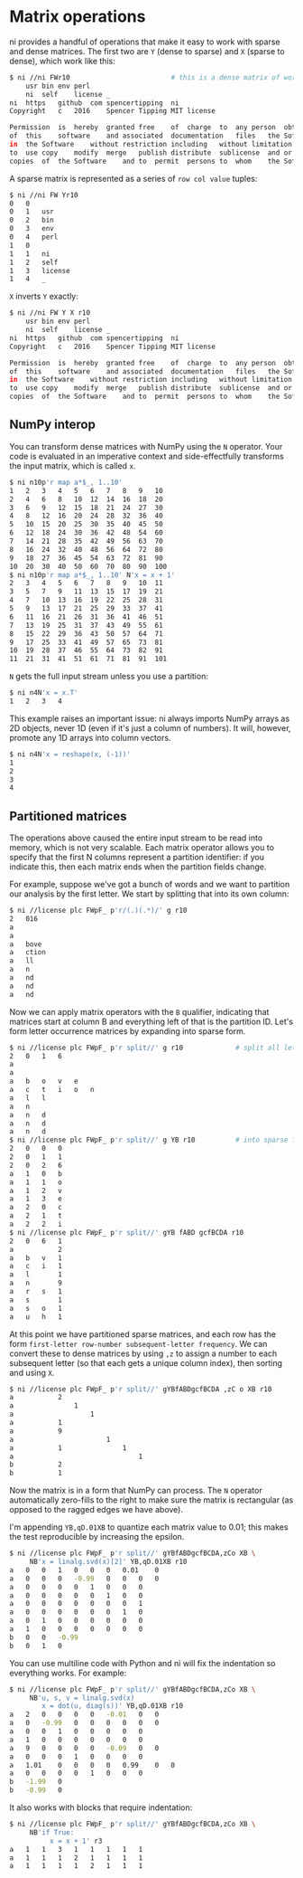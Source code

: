 # Matrix operations
ni provides a handful of operations that make it easy to work with sparse and
dense matrices. The first two are `Y` (dense to sparse) and `X` (sparse to
dense), which work like this:

```bash
$ ni //ni FWr10                         # this is a dense matrix of words
	usr	bin	env	perl
	ni	self	license	_	
ni	https	github	com	spencertipping	ni
Copyright	c	2016	Spencer	Tipping	MIT	license

Permission	is	hereby	granted	free	of	charge	to	any	person	obtaining	a	copy
of	this	software	and	associated	documentation	files	the	Software	to	deal
in	the	Software	without	restriction	including	without	limitation	the	rights
to	use	copy	modify	merge	publish	distribute	sublicense	and	or	sell
copies	of	the	Software	and	to	permit	persons	to	whom	the	Software	is
```

A sparse matrix is represented as a series of `row col value` tuples:

```bash
$ ni //ni FW Yr10
0	0	
0	1	usr
0	2	bin
0	3	env
0	4	perl
1	0	
1	1	ni
1	2	self
1	3	license
1	4	_
```

`X` inverts `Y` exactly:

```bash
$ ni //ni FW Y X r10
	usr	bin	env	perl
	ni	self	license	_	
ni	https	github	com	spencertipping	ni
Copyright	c	2016	Spencer	Tipping	MIT	license

Permission	is	hereby	granted	free	of	charge	to	any	person	obtaining	a	copy
of	this	software	and	associated	documentation	files	the	Software	to	deal
in	the	Software	without	restriction	including	without	limitation	the	rights
to	use	copy	modify	merge	publish	distribute	sublicense	and	or	sell
copies	of	the	Software	and	to	permit	persons	to	whom	the	Software	is
```

## NumPy interop
You can transform dense matrices with NumPy using the `N` operator. Your code
is evaluated in an imperative context and side-effectfully transforms the input
matrix, which is called `x`.

```bash
$ ni n10p'r map a*$_, 1..10'
1	2	3	4	5	6	7	8	9	10
2	4	6	8	10	12	14	16	18	20
3	6	9	12	15	18	21	24	27	30
4	8	12	16	20	24	28	32	36	40
5	10	15	20	25	30	35	40	45	50
6	12	18	24	30	36	42	48	54	60
7	14	21	28	35	42	49	56	63	70
8	16	24	32	40	48	56	64	72	80
9	18	27	36	45	54	63	72	81	90
10	20	30	40	50	60	70	80	90	100
$ ni n10p'r map a*$_, 1..10' N'x = x + 1'
2	3	4	5	6	7	8	9	10	11
3	5	7	9	11	13	15	17	19	21
4	7	10	13	16	19	22	25	28	31
5	9	13	17	21	25	29	33	37	41
6	11	16	21	26	31	36	41	46	51
7	13	19	25	31	37	43	49	55	61
8	15	22	29	36	43	50	57	64	71
9	17	25	33	41	49	57	65	73	81
10	19	28	37	46	55	64	73	82	91
11	21	31	41	51	61	71	81	91	101
```

`N` gets the full input stream unless you use a partition:

```bash
$ ni n4N'x = x.T'
1	2	3	4
```

This example raises an important issue: ni always imports NumPy arrays as 2D
objects, never 1D (even if it's just a column of numbers). It will, however,
promote any 1D arrays into column vectors.

```bash
$ ni n4N'x = reshape(x, (-1))'
1
2
3
4
```

## Partitioned matrices
The operations above caused the entire input stream to be read into memory,
which is not very scalable. Each matrix operator allows you to specify that the
first N columns represent a partition identifier: if you indicate this, then
each matrix ends when the partition fields change.

For example, suppose we've got a bunch of words and we want to partition our
analysis by the first letter. We start by splitting that into its own column:

```bash
$ ni //license plc FWpF_ p'r/(.)(.*)/' g r10
2	016
a	
a	
a	bove
a	ction
a	ll
a	n
a	nd
a	nd
a	nd
```

Now we can apply matrix operators with the `B` qualifier, indicating that
matrices start at column B and everything left of that is the partition ID.
Let's form letter occurrence matrices by expanding into sparse form.

```bash
$ ni //license plc FWpF_ p'r split//' g r10             # split all letters
2	0	1	6
a
a
a	b	o	v	e
a	c	t	i	o	n
a	l	l
a	n
a	n	d
a	n	d
a	n	d
$ ni //license plc FWpF_ p'r split//' g YB r10          # into sparse form
2	0	0	0
2	0	1	1
2	0	2	6
a	1	0	b
a	1	1	o
a	1	2	v
a	1	3	e
a	2	0	c
a	2	1	t
a	2	2	i
$ ni //license plc FWpF_ p'r split//' gYB fABD gcfBCDA r10
2	0	6	1
a			2
a	b	v	1
a	c	i	1
a	l		1
a	n		9
a	r	s	1
a	s		1
a	s	o	1
a	u	h	1
```

At this point we have partitioned sparse matrices, and each row has the form
`first-letter row-number subsequent-letter frequency`. We can convert these to
dense matrices by using `,z` to assign a number to each subsequent letter (so
that each gets a unique column index), then sorting and using `X`.

```bash
$ ni //license plc FWpF_ p'r split//' gYBfABDgcfBCDA ,zC o XB r10
a			2
a				1
a					1
a			1
a			9
a						1
a			1				1
a								1
b			2
b			1
```

Now the matrix is in a form that NumPy can process. The `N` operator
automatically zero-fills to the right to make sure the matrix is rectangular
(as opposed to the ragged edges we have above).

I'm appending `YB,qD.01XB` to quantize each matrix value to 0.01; this makes
the test reproducible by increasing the epsilon.

```bash
$ ni //license plc FWpF_ p'r split//' gYBfABDgcfBCDA,zCo XB \
     NB'x = linalg.svd(x)[2]' YB,qD.01XB r10
a	0	0	1	0	0	0	0.01	0
a	0	0	0	-0.99	0	0	0	0
a	0	0	0	0	1	0	0	0
a	0	0	0	0	0	1	0	0
a	0	0	0	0	0	0	0	1
a	0	0	0	0	0	0	1	0
a	0	1	0	0	0	0	0	0
a	1	0	0	0	0	0	0	0
b	0	0	-0.99
b	0	1	0
```

You can use multiline code with Python and ni will fix the indentation so
everything works. For example:

```bash
$ ni //license plc FWpF_ p'r split//' gYBfABDgcfBCDA,zCo XB \
     NB'u, s, v = linalg.svd(x)
        x = dot(u, diag(s))' YB,qD.01XB r10
a	2	0	0	0	0	-0.01	0	0
a	0	-0.99	0	0	0	0	0	0
a	0	0	1	0	0	0	0	0
a	1	0	0	0	0	0	0	0
a	9	0	0	0	0	-0.09	0	0
a	0	0	0	1	0	0	0	0
a	1.01	0	0	0	0	0.99	0	0
a	0	0	0	0	1	0	0	0
b	-1.99	0
b	-0.99	0
```

It also works with blocks that require indentation:

```bash
$ ni //license plc FWpF_ p'r split//' gYBfABDgcfBCDA,zCo XB \
     NB'if True:
          x = x + 1' r3
a	1	1	3	1	1	1	1	1
a	1	1	1	2	1	1	1	1
a	1	1	1	1	2	1	1	1
```
